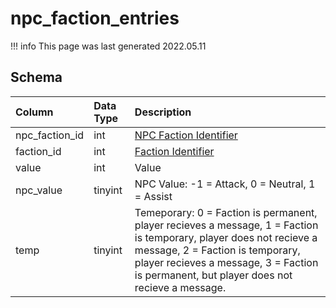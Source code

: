 # npc_faction_entries

!!! info
	This page was last generated 2022.05.11

## Schema

| Column | Data Type | Description |
| :--- | :--- | :--- |
| npc_faction_id | int | [NPC Faction Identifier](npc_faction.md) |
| faction_id | int | [Faction Identifier](../../schema/factions/faction_list.md) |
| value | int | Value |
| npc_value | tinyint | NPC Value: -1 = Attack, 0 = Neutral, 1 = Assist |
| temp | tinyint | Temeporary: 0 = Faction is permanent, player recieves a message, 1 = Faction is temporary, player does not recieve a message, 2 = Faction is temporary, player recieves a message, 3 = Faction is permanent, but player does not recieve a message. |

